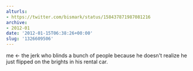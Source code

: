 ```yaml
---
alturls:
- https://twitter.com/bismark/status/158437871987081216
archive:
- 2012-01
date: '2012-01-15T06:38:26+00:00'
slug: '1326609506'
---
```


me &lt;- the jerk who blinds a bunch of people because he doesn't realize he just flipped on the brights in his rental car.

